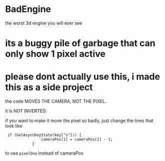 # BadEngine
the worst 3d engine you will ever see


# its a buggy pile of garbage that can only show 1 pixel active


# please dont actually use this, i made this as a side project

the code MOVES THE CAMERA, NOT THE PIXEL.

it is NOT INVERTED.

if you want to make it move the pixel so badly, just change the lines that look like
```
 if (GetAsyncKeyState(key["s"])) {
                cameraPos[1] = cameraPos[1] - 1;
            }
```
to use  `pixelOne` instead of cameraPos

